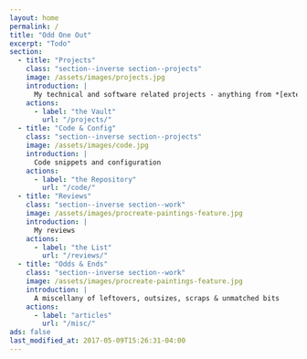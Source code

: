 ```yaml
---
layout: home
permalink: /
title: "Odd One Out"
excerpt: "Todo"
section:
  - title: "Projects"
    class: "section--inverse section--projects"
    image: /assets/images/projects.jpg
    introduction: |
      My technical and software related projects - anything from *[external graphics cards](/tag/egpu/)*, *[DIY ambilight](/projects/diy-ambilight-without-pc/)*, *[cryptocurrency mining](/projects/cryptocurrency-mining-bitcoin-litecoin-and-more/)*, *[ESP8266](/tag/esp8266/)* and *[more](/tag/)*
    actions:
      - label: "the Vault"
        url: "/projects/"
  - title: "Code & Config"
    class: "section--inverse section--projects"
    image: /assets/images/code.jpg
    introduction: |
      Code snippets and configuration
    actions:
      - label: "the Repository"
        url: "/code/"
  - title: "Reviews"
    class: "section--inverse section--work"
    image: /assets/images/procreate-paintings-feature.jpg
    introduction: |
      My reviews
    actions:
      - label: "the List"
        url: "/reviews/"
  - title: "Odds & Ends"
    class: "section--inverse section--work"
    image: /assets/images/procreate-paintings-feature.jpg
    introduction: |
      A miscellany of leftovers, outsizes, scraps & unmatched bits
    actions:
      - label: "articles"
        url: "/misc/"
ads: false
last_modified_at: 2017-05-09T15:26:31-04:00
---
```

